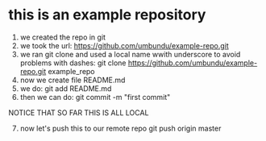 # this is an example repository
1. we created the repo in git
2. we took the url:
    https://github.com/umbundu/example-repo.git
3. we ran git clone and used a local name wwith underscore to avoid problems with dashes:
    git clone https://github.com/umbundu/example-repo.git example_repo
4. now we create file README.md
5. we do:
    git add README.md
6. then we can do:
    git commit -m "first commit"

NOTICE THAT SO FAR THIS IS ALL LOCAL

7. now let's push this to our remote repo
    git push origin master


